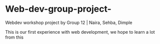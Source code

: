 # Web-dev-group-project-
Webdev workshop project by Group 12 | Naira, Sehba, Dimple

This is our first experience with web development,
we hope to learn a lot from this
